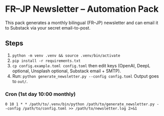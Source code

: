 # FR–JP Newsletter – Automation Pack

This pack generates a monthly bilingual (FR–JP) newsletter and can email it to Substack via your secret email-to-post.
## Steps
1) `python -m venv .venv && source .venv/bin/activate`
2) `pip install -r requirements.txt`
3) `cp config.example.toml config.toml` then edit keys (OpenAI, DeepL optional, Unsplash optional, Substack email + SMTP).
4) Run: `python generate_newsletter.py --config config.toml`
Output goes to `out/`.
### Cron (1st day 10:00 monthly)
`0 10 1 * * /path/to/.venv/bin/python /path/to/generate_newsletter.py --config /path/to/config.toml >> /path/to/newsletter.log 2>&1`
